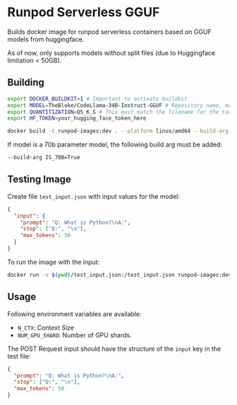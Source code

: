# Runpod Serverless GGUF

Builds docker image for runpod serverless containers based on GGUF models from huggingface.

As of now, only supports models without split files (due to Huggingface limitation < 50GB).

## Building

```bash
export DOCKER_BUILDKIT=1 # Important to activate buildkit
export MODEL=TheBloke/CodeLlama-34B-Instruct-GGUF # Repository name, make sure .gguf files are existend
export QUANTITIZATION=Q5_K_S # This must match the filename for the target quantitization, will download codellama-34b-instruct.Q5_K_S.gguf
export HF_TOKEN=your_hugging_face_token_here

docker build -t runpod-images:dev . --platform linux/amd64 --build-arg HUGGING_FACE_HUB_TOKEN=$HF_TOKEN --build-arg MODEL_NAME=$MODEL --build-arg QUANTITIZATION=$QUANTITIZATION
```

If model is a 70b parameter model, the following build arg must be added:

```bash
--build-arg IS_70B=True
```

## Testing Image

Create file `test_input.json` with input values for the model:

```json
{
  "input": {
    "prompt": "Q: What is Python?\nA:",
    "stop": ["Q:", "\n"],
    "max_tokens": 50
  }
}
```

To run the image with the input:

```bash
docker run -v $(pwd)/test_input.json:/test_input.json runpod-images:dev
```

## Usage

Following environment variables are available:

- `N_CTX`: Context Size
- `NUM_GPU_SHARD`: Number of GPU shards.

The POST Request input should have the structure of the `input` key in the test file:

```json
{
  "prompt": "Q: What is Python?\nA:",
  "stop": ["Q:", "\n"],
  "max_tokens": 50
}
```
